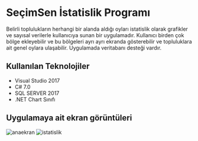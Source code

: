 # SeçimSen İstatislik Programı

Belirli toplulukların herhangi bir alanda aldığı oyları istatislik olarak grafikler ve sayısal verilerle kullanıcıya sunan bir uygulamadır. Kullanıcı birden çok bölge ekleyebilir ve bu bölgeleri ayrı ayrı ekranda gösterebilir ve topluluklara ait genel oylara ulaşabilir. Uygulamada veritabanı desteği vardır.

## Kullanılan Teknolojiler

* Visual Studio 2017
* C# 7.0
* SQL SERVER 2017 
* .NET Chart Sınıfı


## Uygulamaya ait ekran görüntüleri
![anaekran](https://i.ibb.co/HCTXz4b/ana-ekran.png)
![istatislik](https://i.ibb.co/sqY3HzD/istatislik.png)
